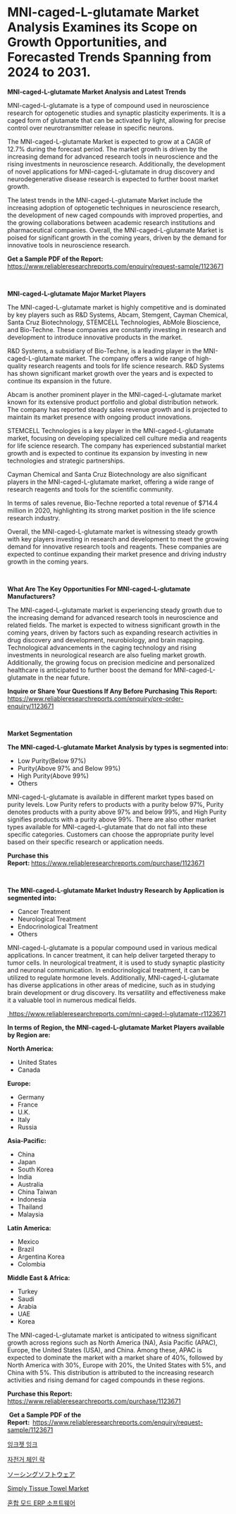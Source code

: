 <p><h1>MNI-caged-L-glutamate Market Analysis Examines its Scope on Growth Opportunities, and Forecasted Trends Spanning from 2024 to 2031.</h1></p><p><strong>MNI-caged-L-glutamate Market Analysis and Latest Trends</strong></p>
<p><p>MNI-caged-L-glutamate is a type of compound used in neuroscience research for optogenetic studies and synaptic plasticity experiments. It is a caged form of glutamate that can be activated by light, allowing for precise control over neurotransmitter release in specific neurons.</p><p>The MNI-caged-L-glutamate Market is expected to grow at a CAGR of 12.7% during the forecast period. The market growth is driven by the increasing demand for advanced research tools in neuroscience and the rising investments in neuroscience research. Additionally, the development of novel applications for MNI-caged-L-glutamate in drug discovery and neurodegenerative disease research is expected to further boost market growth.</p><p>The latest trends in the MNI-caged-L-glutamate Market include the increasing adoption of optogenetic techniques in neuroscience research, the development of new caged compounds with improved properties, and the growing collaborations between academic research institutions and pharmaceutical companies. Overall, the MNI-caged-L-glutamate Market is poised for significant growth in the coming years, driven by the demand for innovative tools in neuroscience research.</p></p>
<p><strong>Get a Sample PDF of the Report:&nbsp;</strong> <a href="https://www.reliableresearchreports.com/enquiry/request-sample/1123671">https://www.reliableresearchreports.com/enquiry/request-sample/1123671</a></p>
<p>&nbsp;</p>
<p><strong>MNI-caged-L-glutamate Major Market Players</strong></p>
<p><p>The MNI-caged-L-glutamate market is highly competitive and is dominated by key players such as R&D Systems, Abcam, Stemgent, Cayman Chemical, Santa Cruz Biotechnology, STEMCELL Technologies, AbMole Bioscience, and Bio-Techne. These companies are constantly investing in research and development to introduce innovative products in the market.</p><p>R&D Systems, a subsidiary of Bio-Techne, is a leading player in the MNI-caged-L-glutamate market. The company offers a wide range of high-quality research reagents and tools for life science research. R&D Systems has shown significant market growth over the years and is expected to continue its expansion in the future.</p><p>Abcam is another prominent player in the MNI-caged-L-glutamate market known for its extensive product portfolio and global distribution network. The company has reported steady sales revenue growth and is projected to maintain its market presence with ongoing product innovations.</p><p>STEMCELL Technologies is a key player in the MNI-caged-L-glutamate market, focusing on developing specialized cell culture media and reagents for life science research. The company has experienced substantial market growth and is expected to continue its expansion by investing in new technologies and strategic partnerships.</p><p>Cayman Chemical and Santa Cruz Biotechnology are also significant players in the MNI-caged-L-glutamate market, offering a wide range of research reagents and tools for the scientific community.</p><p>In terms of sales revenue, Bio-Techne reported a total revenue of $714.4 million in 2020, highlighting its strong market position in the life science research industry.</p><p>Overall, the MNI-caged-L-glutamate market is witnessing steady growth with key players investing in research and development to meet the growing demand for innovative research tools and reagents. These companies are expected to continue expanding their market presence and driving industry growth in the coming years.</p></p>
<p>&nbsp;</p>
<p><strong>What Are The Key Opportunities For MNI-caged-L-glutamate Manufacturers?</strong></p>
<p><p>The MNI-caged-L-glutamate market is experiencing steady growth due to the increasing demand for advanced research tools in neuroscience and related fields. The market is expected to witness significant growth in the coming years, driven by factors such as expanding research activities in drug discovery and development, neurobiology, and brain mapping. Technological advancements in the caging technology and rising investments in neurological research are also fueling market growth. Additionally, the growing focus on precision medicine and personalized healthcare is anticipated to further boost the demand for MNI-caged-L-glutamate in the near future.</p></p>
<p><strong>Inquire or Share Your Questions If Any Before Purchasing This Report:</strong> <a href="https://www.reliableresearchreports.com/enquiry/pre-order-enquiry/1123671">https://www.reliableresearchreports.com/enquiry/pre-order-enquiry/1123671</a></p>
<p>&nbsp;</p>
<p><strong>Market Segmentation</strong></p>
<p><strong>The MNI-caged-L-glutamate Market Analysis by types is segmented into:</strong></p>
<p><ul><li>Low Purity(Below 97%)</li><li>Purity(Above 97% and Below 99%)</li><li>High Purity(Above 99%)</li><li>Others</li></ul></p>
<p><p>MNI-caged-L-glutamate is available in different market types based on purity levels. Low Purity refers to products with a purity below 97%, Purity denotes products with a purity above 97% and below 99%, and High Purity signifies products with a purity above 99%. There are also other market types available for MNI-caged-L-glutamate that do not fall into these specific categories. Customers can choose the appropriate purity level based on their specific research or application needs.</p></p>
<p><strong>Purchase this Report:&nbsp;</strong><a href="https://www.reliableresearchreports.com/purchase/1123671">https://www.reliableresearchreports.com/purchase/1123671</a></p>
<p>&nbsp;</p>
<p><strong>The MNI-caged-L-glutamate Market Industry Research by Application is segmented into:</strong></p>
<p><ul><li>Cancer Treatment</li><li>Neurological Treatment</li><li>Endocrinological Treatment</li><li>Others</li></ul></p>
<p><p>MNI-caged-L-glutamate is a popular compound used in various medical applications. In cancer treatment, it can help deliver targeted therapy to tumor cells. In neurological treatment, it is used to study synaptic plasticity and neuronal communication. In endocrinological treatment, it can be utilized to regulate hormone levels. Additionally, MNI-caged-L-glutamate has diverse applications in other areas of medicine, such as in studying brain development or drug discovery. Its versatility and effectiveness make it a valuable tool in numerous medical fields.</p></p>
<p><a href="https://www.reliableresearchreports.com/mni-caged-l-glutamate-r1123671">&nbsp;https://www.reliableresearchreports.com/mni-caged-l-glutamate-r1123671</a></p>
<p><strong>In terms of Region, the MNI-caged-L-glutamate Market Players available by Region are:</strong></p>
<p>
    <p> <strong> North America: </strong>
        <ul>
            <li>United States</li>
            <li>Canada</li>
        </ul>
        </p> 
    <p> <strong> Europe: </strong>
        <ul>
            <li>Germany</li>
            <li>France</li>
            <li>U.K.</li>
            <li>Italy</li>
            <li>Russia</li>
        </ul>
        </p> 
    <p> <strong> Asia-Pacific: </strong>
        <ul>
            <li>China</li>
            <li>Japan</li>
            <li>South Korea</li>
            <li>India</li>
            <li>Australia</li>
            <li>China Taiwan</li>
            <li>Indonesia</li>
            <li>Thailand</li>
            <li>Malaysia</li>
        </ul>
        </p> 
    <p> <strong> Latin America: </strong>
        <ul>
            <li>Mexico</li>
            <li>Brazil</li>
            <li>Argentina Korea</li>
            <li>Colombia</li>
        </ul>
        </p> 
    <p> <strong> Middle East & Africa: </strong>
        <ul>
            <li>Turkey</li>
            <li>Saudi</li>
            <li>Arabia</li>
            <li>UAE</li>
            <li>Korea</li>
        </ul>
    </p>
    </p>
<p><p>The MNI-caged-L-glutamate market is anticipated to witness significant growth across regions such as North America (NA), Asia Pacific (APAC), Europe, the United States (USA), and China. Among these, APAC is expected to dominate the market with a market share of 40%, followed by North America with 30%, Europe with 20%, the United States with 5%, and China with 5%. This distribution is attributed to the increasing research activities and rising demand for caged compounds in these regions.</p></p>
<p><strong>Purchase this Report: </strong><a href="https://www.reliableresearchreports.com/purchase/1123671">https://www.reliableresearchreports.com/purchase/1123671</a></p>
<p>&nbsp;<strong>Get a Sample PDF of the Report:&nbsp;&nbsp;</strong><a href="https://www.reliableresearchreports.com/enquiry/request-sample/1123671">https://www.reliableresearchreports.com/enquiry/request-sample/1123671</a></p>
<p><strong></strong></p>
<p><p><a href="https://github.com/BrettWeberrt8767765/Market-Research-Report-List-1/blob/main/638941643344.md">잉크젯 잉크</a></p><p><a href="https://github.com/camron674/Market-Research-Report-List-1/blob/main/599765943345.md">자전거 체인 락</a></p><p><a href="https://medium.com/@jonathandavies84/%E3%82%BD%E3%83%BC%E3%82%B7%E3%83%B3%E3%82%B0%E3%82%BD%E3%83%95%E3%83%88%E3%82%A6%E3%82%A7%E3%82%A2%E5%B8%82%E5%A0%B4%E3%81%AE%E8%A6%8F%E6%A8%A1-cagr-%E3%83%88%E3%83%AC%E3%83%B3%E3%83%89-2024-2030-f674e0e5546c">ソーシングソフトウェア</a></p><p><a href="https://issuu.com/reportprime-2/docs/simply-tissue-towel-market-size-2030.pptx">Simply Tissue Towel Market</a></p><p><a href="https://medium.com/@staceyhilll80/%ED%98%BC%ED%95%A9-%EB%AA%A8%EB%93%9C-erp-%EC%86%8C%ED%94%84%ED%8A%B8%EC%9B%A8%EC%96%B4-%EC%8B%9C%EC%9E%A5-%EA%B7%9C%EB%AA%A8%EB%8A%94-%EA%B8%80%EB%A1%9C%EB%B2%8C-%EC%82%B0%EC%97%85%EC%97%90%EC%84%9C-%EC%B5%9C%EC%83%81%EC%9D%98-%EB%A7%88%EC%BC%80%ED%8C%85-%EC%B1%84%EB%84%90%EC%9D%84-%EB%B3%B4%EC%97%AC%EC%A4%8D%EB%8B%88%EB%8B%A4-510db02d4c74">혼합 모드 ERP 소프트웨어</a></p></p>
